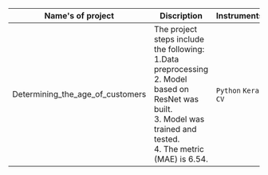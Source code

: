 | Name's of project                | Discription                                                                                                                                                                        |            Instruments |
|----------------------------------|------------------------------------------------------------------------------------------------------------------------------------------------------------------------------------|------------------------|
| Determining_the_age_of_customers | The project steps include the following:<br/> 1.Data preprocessing <br/>2. Model based on ResNet was built.<br/>3. Model was trained and tested.<br/>4. The metric (MAE) is 6.54.  | `Python`  `Keras` `CV` |                                                                                                                                                                                                              |                                                 |